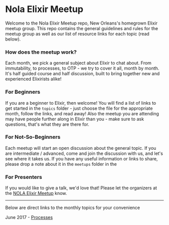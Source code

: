 # Nola Elixir Meetup

Welcome to the Nola Elixir Meetup repo, New Orleans's homegrown Elixir meetup group.  This repo contains the general guidelines and rules for the meetup group as well as our list of resource links for each topic (read below).

### How does the meetup work?

Each month, we pick a general subject about Elixir to chat about. From immutability, to processes, to OTP - we try to cover it all, month by month.  It's half guided course and half discussion, built to bring together new and experienced Elixirists alike!

### For Beginners

If you are a beginner to Elixir, then welcome! You will find a list of links to get started in the `topics` folder - just choose the file for the appropriate month, follow the links, and read away! Also the meetup you are attending may have people further along in Elixir than you - make sure to ask questions, that's what they are there for.

### For Not-So-Beginners

Each meetup will start an open discussion about the general topic.  If you are intermediate / advanced, come and join the discussion with us, and let's see where it takes us.  If you have any useful information or links to share, please drop a note about it in the `meetups` folder in the 

### For Presenters

If you would like to give a talk, we'd love that!  Please let the organizers at the [NOLA Elixir Meetup](https://www.meetup.com/Nola-Elixir-Meetup/) know. 

---

Below are direct links to the monthly topics for your convenience 

June 2017 - [Processes](topics/Processes.md)
